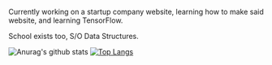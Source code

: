 Currently working on a startup company website, learning how to make said website, and learning TensorFlow.

School exists too, S/O Data Structures.

![Anurag's github stats](https://github-readme-stats.vercel.app/api?username=colinhehn&hide=stars,issues&theme=radical) [![Top Langs](https://github-readme-stats.vercel.app/api/top-langs/?username=colinhehn&theme=radical&layout=compact)](https://github.com/anuraghazra/github-readme-stats)
